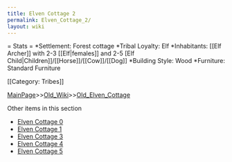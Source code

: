 ```yaml
---
title: Elven Cottage 2
permalink: Elven_Cottage_2/
layout: wiki
---
```

= Stats =
*Settlement: Forest cottage 
*Tribal Loyalty: Elf 
*Inhabitants: [[Elf Archer]] with 2-3 [[Elf|females]] and 2-5 [Elf Child|Children]]/[[Horse]]/[[Cow]]/[[Dog]]
*Building Style: Wood
*Furniture: Standard Furniture
  
[[Category: Tribes]]

[MainPage](/keeperrl_wiki/ "wikilink")>>[Old_Wiki](/keeperrl_wiki/Old_Wiki "wikilink")>>[Old_Elven_Cottage](/keeperrl_wiki/Old_Elven_Cottage "wikilink")

Other items in this section
-    [Elven Cottage 0](/keeperrl_wiki/Elven_Cottage_0 "wikilink")
-    [Elven Cottage 1](/keeperrl_wiki/Elven_Cottage_1 "wikilink")
-    [Elven Cottage 3](/keeperrl_wiki/Elven_Cottage_3 "wikilink")
-    [Elven Cottage 4](/keeperrl_wiki/Elven_Cottage_4 "wikilink")
-    [Elven Cottage 5](/keeperrl_wiki/Elven_Cottage_5 "wikilink")
